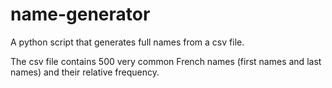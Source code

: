 # name-generator
A python script that generates full names from a csv file.

The csv file contains 500 very common French names (first names and last names) and their relative frequency.
